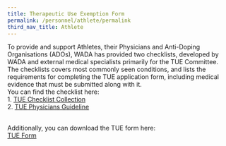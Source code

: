 ```yaml
---
title: Therapeutic Use Exemption Form
permalink: /personnel/athlete/permalink
third_nav_title: Athlete
---
```

To provide and support Athletes, their Physicians and Anti-Doping Organisations (ADOs), WADA has provided two checklists, developed by WADA and external medical specialists primarily for the TUE Committee. 
<br>The checklists covers most commonly seen conditions, and lists the requirements for completing the TUE application form, including medical evidence that must be submitted along with it. 
<br>You can find the checklist here: 
<br> 1. [TUE Checklist Collection](https://www.wada-ama.org/en/resources/search?f%5B0%5D=field_resource_collections%3A225)
<br>2. [TUE Physicians Guideline](https://www.wada-ama.org/en/resources/search?f%5B0%5D=field_resource_collections%3A158)

<br>Additionally, you can download the TUE form here: 
<br>[TUE Form](https://drive.google.com/file/d/1s6KNVFUj0s-n8YxaSVRhpYqTwXFOYuBb/view?usp=sharing) 
